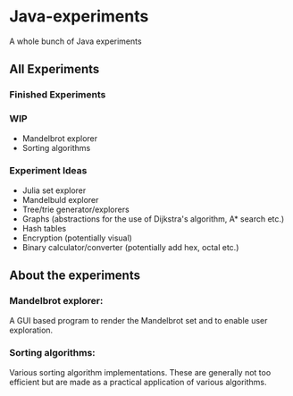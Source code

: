 # Java-experiments
A whole bunch of Java experiments

## All Experiments

### Finished Experiments

### WIP

* Mandelbrot explorer
* Sorting algorithms

### Experiment Ideas

* Julia set explorer
* Mandelbuld explorer
* Tree/trie generator/explorers
* Graphs (abstractions for the use of Dijkstra's algorithm, A* search etc.)
* Hash tables
* Encryption (potentially visual)
* Binary calculator/converter (potentially add hex, octal etc.)

## About the experiments

### Mandelbrot explorer:

A GUI based program to render the Mandelbrot set and to enable user exploration.

### Sorting algorithms:

Various sorting algorithm implementations. These are generally not too efficient but are made as a practical application of various algorithms.
